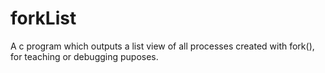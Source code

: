# forkList
A c program which outputs a list view of all processes created with fork(), for teaching or debugging puposes.
